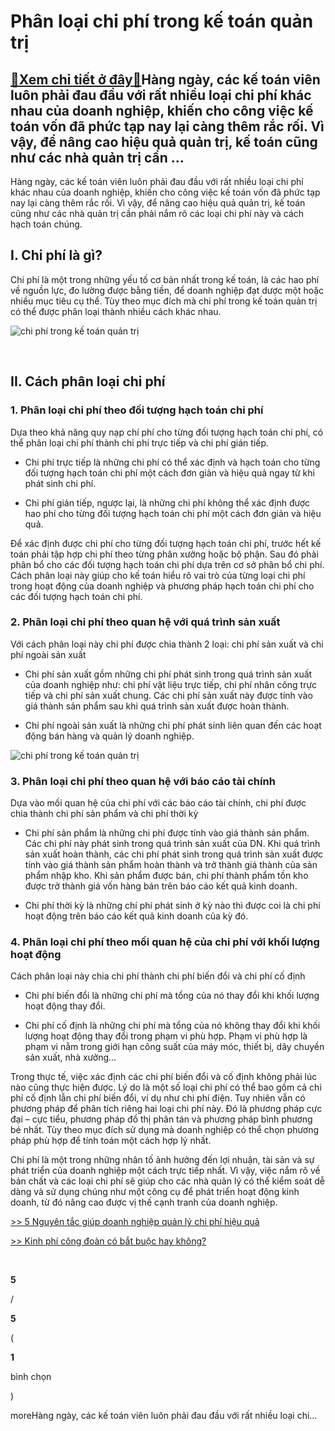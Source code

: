 Phân loại chi phí trong kế toán quản trị
========================================

[:gift:Xem chi tiết ở đây:gift:](https://hddtvn.com/phan-loai-chi-phi-trong-ke-toan-quan-tri/)Hàng ngày, các kế toán viên luôn phải đau đầu với rất nhiều loại chi phí khác nhau của doanh nghiệp, khiến cho công việc kế toán vốn đã phức tạp nay lại càng thêm rắc rối. Vì vậy, để nâng cao hiệu quả quản trị, kế toán cũng như các nhà quản trị cần …
----------------------------------------------------------------------------------------------------------------------------------------------------------------------------------------------------------------------------------------------------------

Hàng ngày, các kế toán viên luôn phải đau đầu với rất nhiều loại chi phí khác nhau của doanh nghiệp, khiến cho công việc kế toán vốn đã phức tạp nay lại càng thêm rắc rối. Vì vậy, để nâng cao hiệu quả quản trị, kế toán cũng như các nhà quản trị cần phải nắm rõ các loại chi phí này và cách hạch toán chúng.


I. Chi phí là gì?
-----------------


Chi phí là một trong những yếu tố cơ bản nhất trong kế toán, là các hao phí về nguồn lực, đo lường được bằng tiền, để doanh nghiệp đạt dược một hoặc nhiều mục tiêu cụ thể. Tùy theo mục đích mà chi phí trong kế toán quản trị có thể được phân loại thành nhiều cách khác nhau.


![chi phí trong kế toán quản trị](https://hddtvn.com/wp-content/uploads/2021/01/Sell-your-photos-online.jpg "chi phí trong kế toán quản trị")


 


II. Cách phân loại chi phí
--------------------------


### 1. Phân loại chi phí theo đối tượng hạch toán chi phí


Dựa theo khả năng quy nạp chí phí cho từng đối tượng hạch toán chi phí, có thể phân loại chi phí thành chi phí trực tiếp và chi phí gián tiếp.




* Chi phí trực tiếp là những chi phí có thể xác định và hạch toán cho từng đối tượng hạch toán chi phí một cách đơn giản và hiệu quả ngay từ khi phát sinh chi phí.

* Chi phí gián tiếp, ngược lại, là những chi phí không thể xác định được hao phí cho từng đối tượng hạch toán chi phí một cách đơn giản và hiệu quả.



Để xác định được chi phí cho từng đối tượng hạch toán chi phí, trước hết kế toán phải tập hợp chi phí theo từng phân xưởng hoặc bộ phận. Sau đó phải phân bổ cho các đối tượng hạch toán chi phí dựa trên cơ sở phân bổ chi phí. Cách phân loại này giúp cho kế toán hiểu rõ vai trò của từng loại chi phí trong hoạt động của doanh nghiệp và phương pháp hạch toán chi phí cho các đối tượng hạch toán chi phí.


### 2. Phân loại chi phí theo quan hệ với quá trình sản xuất


Với cách phân loại này chi phí được chia thành 2 loại: chi phí sản xuất và chi phí ngoài sản xuất




* Chi phí sản xuất gồm những chi phí phát sinh trong quá trình sản xuất của doanh nghiệp như: chi phí vật liệu trực tiếp, chi phí nhân công trực tiếp và chi phí sản xuất chung. Các chi phí sản xuất này được tính vào giá thành sản phẩm sau khi quá trình sản xuất được hoàn thành.

* Chi phí ngoài sản xuất là những chi phí phát sinh liên quan đến các hoạt động bán hàng và quản lý doanh nghiệp.



![chi phí trong kế toán quản trị](https://hddtvn.com/wp-content/uploads/2021/01/save-money-piggy-bank-vector-16457021.jpg "chi phí trong kế toán quản trị")


### 3. Phân loại chi phí theo quan hệ với báo cáo tài chính


Dựa vào mối quan hệ của chi phí với các báo cáo tài chính, chi phí được chia thành chi phí sản phẩm và chi phí thời kỳ




* Chi phí sản phẩm là những chi phí được tính vào giá thành sản phẩm. Các chi phí này phát sinh trong quá trình sản xuất của DN. Khi quá trình sản xuất hoàn thành, các chi phí phát sinh trong quá trình sản xuất được tính vào giá thành sản phẩm hoàn thành và trở thành giá thành của sản phẩm nhập kho. Khi sản phẩm được bán, chi phí thành phẩm tồn kho được trở thành giá vốn hàng bán trên báo cáo kết quả kinh doanh.

* Chi phí thời kỳ là những chí phí phát sinh ở kỳ nào thì được coi là chi phí hoạt động trên báo cáo kết quả kinh doanh của kỳ đó.



### 4. Phân loại chi phí theo mối quan hệ của chi phí với khối lượng hoạt động


Cách phân loại này chia chi phí thành chi phí biến đổi và chi phí cố định




* Chi phí biến đổi là những chi phí mà tổng của nó thay đổi khi khối lượng hoạt động thay đổi.

* Chi phí cố định là những chi phí mà tổng của nó không thay đổi khi khối lượng hoạt động thay đổi trong phạm vi phù hợp. Phạm vi phù hợp là phạm vi nằm trong giới hạn công suất của máy móc, thiết bị, dây chuyền sản xuất, nhà xưởng…



Trong thực tế, việc xác định các chi phí biến đổi và cố định không phải lúc nào cũng thực hiện được. Lý do là một số loại chi phí có thể bao gồm cả chi phí cố định lẫn chi phí biến đổi, ví dụ như chi phí điện. Tuy nhiên vẫn có phương pháp để phân tích riêng hai loại chi phí này. Đó là phương pháp cực đại – cực tiểu, phương pháp đồ thị phân tán và phương pháp bình phương bé nhất. Tùy theo mục đích sử dụng mà doanh nghiệp có thể chọn phương pháp phù hợp để tính toán một cách hợp lý nhất.


Chi phí là một trong những nhân tố ảnh hưởng đến lợi nhuận, tài sản và sự phát triển của doanh nghiệp một cách trực tiếp nhất. Vì vậy, việc nắm rõ về bản chất và các loại chi phí sẽ giúp cho các nhà quản lý có thể kiểm soát dễ dàng và sử dụng chúng như một công cụ để phát triển hoạt động kinh doanh, từ đó nâng cao được vị thế cạnh tranh của doanh nghiệp.


[>> 5 Nguyên tắc giúp doanh nghiệp quản lý chi phí hiệu quả](#)


[>> Kinh phí công đoàn có bắt buộc hay không?](#)


 








































**5**  

/  

**5**  

(  

**1**  

  

 bình chọn   

)


moreHàng ngày, các kế toán viên luôn phải đau đầu với rất nhiều loại chi…


